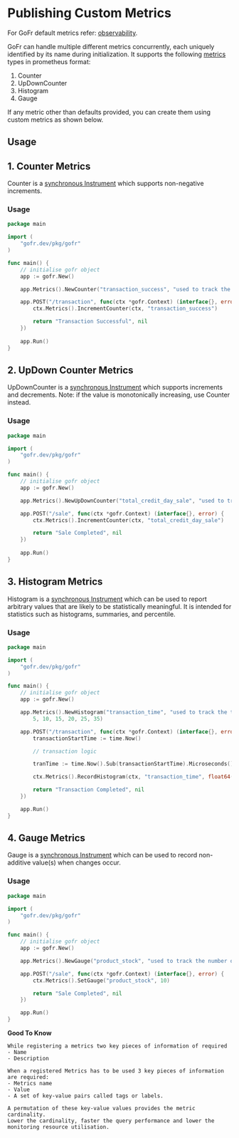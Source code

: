 # Publishing Custom Metrics

For GoFr default metrics refer: [observability](/docs/quick-start/observability).

GoFr can handle multiple different metrics concurrently, each uniquely identified by its name during initialization.
It supports the following [metrics](https://opentelemetry.io/docs/specs/otel/metrics/) types in prometheus format:

1. Counter
2. UpDownCounter
3. Histogram
4. Gauge

If any metric other than defaults provided, you can create them using custom metrics as shown below.


## Usage

## 1. Counter Metrics

Counter is a [synchronous Instrument](https://opentelemetry.io/docs/specs/otel/metrics/api/#synchronous-instrument-api) which supports non-negative increments.

### Usage

```go
package main

import (
	"gofr.dev/pkg/gofr"
)

func main() {
	// initialise gofr object
	app := gofr.New()

	app.Metrics().NewCounter("transaction_success", "used to track the count of successful transactions")

	app.POST("/transaction", func(ctx *gofr.Context) (interface{}, error) {
		ctx.Metrics().IncrementCounter(ctx, "transaction_success")

		return "Transaction Successful", nil
	})
	
	app.Run()
}
```

## 2. UpDown Counter Metrics

UpDownCounter is a [synchronous Instrument](https://opentelemetry.io/docs/specs/otel/metrics/api/#synchronous-instrument-api) which supports increments and decrements.
Note: if the value is monotonically increasing, use Counter instead.

### Usage

```go
package main

import (
	"gofr.dev/pkg/gofr"
)

func main() {
	// initialise gofr object
	app := gofr.New()

	app.Metrics().NewUpDownCounter("total_credit_day_sale", "used to track the total credit sales in a day")

	app.POST("/sale", func(ctx *gofr.Context) (interface{}, error) {
		ctx.Metrics().IncrementCounter(ctx, "total_credit_day_sale")

		return "Sale Completed", nil
	})
	
	app.Run()
}
```

## 3. Histogram Metrics

Histogram is a [synchronous Instrument](https://opentelemetry.io/docs/specs/otel/metrics/api/#synchronous-instrument-api) which can be used to report arbitrary values that are likely to be statistically meaningful. It is intended for statistics such as histograms, summaries, and percentile.

### Usage

```go
package main

import (
	"gofr.dev/pkg/gofr"
)

func main() {
	// initialise gofr object
	app := gofr.New()

	app.Metrics().NewHistogram("transaction_time", "used to track the time taken by a transaction",
		5, 10, 15, 20, 25, 35)

	app.POST("/transaction", func(ctx *gofr.Context) (interface{}, error) {
		transactionStartTime := time.Now()

		// transaction logic

		tranTime := time.Now().Sub(transactionStartTime).Microseconds()

		ctx.Metrics().RecordHistogram(ctx, "transaction_time", float64(tranTime))

		return "Transaction Completed", nil
	})

	app.Run()
}
```

## 4. Gauge Metrics

Gauge is a [synchronous Instrument](https://opentelemetry.io/docs/specs/otel/metrics/api/#synchronous-instrument-api) which can be used to record non-additive value(s)  when changes occur.
### Usage

```go
package main

import (
	"gofr.dev/pkg/gofr"
)

func main() {
	// initialise gofr object
	app := gofr.New()

	app.Metrics().NewGauge("product_stock", "used to track the number of products in stock")

	app.POST("/sale", func(ctx *gofr.Context) (interface{}, error) {
		ctx.Metrics().SetGauge("product_stock", 10)

		return "Sale Completed", nil
	})

	app.Run()
}
```

**Good To Know**
```doc
While registering a metrics two key pieces of information of required
- Name
- Description
   
When a registered Metrics has to be used 3 key pieces of information are required:
- Metrics name
- Value
- A set of key-value pairs called tags or labels.

A permutation of these key-value values provides the metric cardinality.
Lower the cardinality, faster the query performance and lower the monitoring resource utilisation.
```